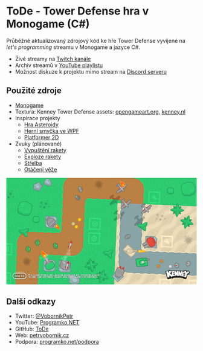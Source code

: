 ﻿# ToDe - Tower Defense hra v Monogame (C#)

Průběžně aktualizovaný zdrojový kód ke hře Tower Defense vyvíjené na _let's programming_ streamu v Monogame a jazyce C#.
* Živé streamy na [Twitch kanále](https://www.twitch.tv/petrvobornik)
* Archiv streamů v [YouTube playlistu](http://programko.net/tode/yt)
* Možnost diskuze k projektu mimo stream na [Discord serveru](http://programko.net/discord)

## Použité zdroje
* [Monogame](https://www.monogame.net)
* Textura: Kenney Tower Defense assets: [opengameart.org](https://opengameart.org/content/tower-defense-300-tilessprites), [kenney.nl](https://www.kenney.nl/assets/tower-defense-top-down)
* Inspirace projekty
    * [Hra Asteroidy](https://github.com/PetrVobornik/prednasky/tree/master/Xamarin.Forms/09-Hra)
    * [Herní smyčka ve WPF](https://www.youtube.com/playlist?list=PLxTqV9i8bnb_jTFqFLAE2cnB6ec6u6N5T)
    * [Platformer 2D](https://github.com/MonoGame/MonoGame.Samples/tree/develop/Platformer2D/)
* Zvuky (plánované)
    * [Vypuštění rakety](https://freesound.org/people/jorgerosa/sounds/458669/)
    * [Exploze rakety](https://freesound.org/people/derplayer/sounds/587194/)
    * [Střelba](https://freesound.org/people/timgormly/sounds/170167/)
    * [Otáčení věže](https://freesound.org/people/KieranKeegan/sounds/418881/)



<p align="center">
<img src="https://github.com/PetrVobornik/ToDe/blob/main/Soubory/texture-sample.png?raw=true" alt="Ukázka použité textury" />
</p>


## Další odkazy
* Twitter: [@VobornikPetr](https://twitter.com/VobornikPetr)
* YouTube: [Programko.NET](http://programko.net)
* GitHub: [ToDe](https://github.com/PetrVobornik/ToDe)
* Web: [petrvobornik.cz](https://www.petrvobornik.cz)
* Podpora: [programko.net/podpora](https://programko.net/podpora)